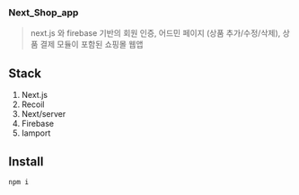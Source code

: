 ### Next_Shop_app

> next.js 와 firebase 기반의 회원 인증, 어드민 페이지 (상품 추가/수정/삭제), 상품 결제 모듈이 포함된 쇼핑몰 웹앱

## Stack

1. Next.js
2. Recoil
3. Next/server
4. Firebase
5. Iamport

## Install

```
npm i
```
